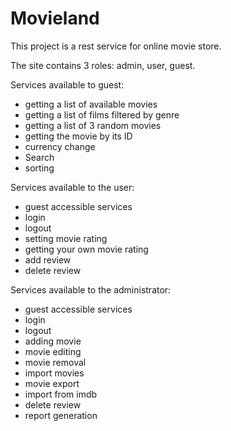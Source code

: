 # Movieland
This project is a rest service for online movie store.

The site contains 3 roles: admin, user, guest.

Services available to guest:
* getting a list of available movies
* getting a list of films filtered by genre
* getting a list of 3 random movies
* getting the movie by its ID
* currency change
* Search
* sorting

Services available to the user:
* guest accessible services
* login
* logout
* setting movie rating
* getting your own movie rating
* add review
* delete review

Services available to the administrator:
* guest accessible services
* login
* logout
* adding movie
* movie editing
* movie removal
* import movies
* movie export
* import from imdb
* delete review
* report generation
